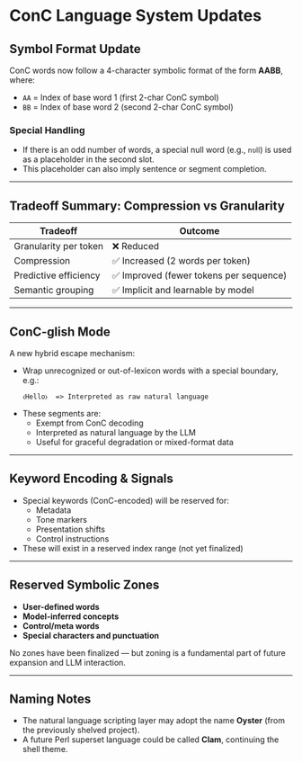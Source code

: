 
# ConC Language System Updates

## Symbol Format Update

ConC words now follow a 4-character symbolic format of the form **AABB**, where:
- `AA` = Index of base word 1 (first 2-char ConC symbol)
- `BB` = Index of base word 2 (second 2-char ConC symbol)

### Special Handling
- If there is an odd number of words, a special null word (e.g., `𝗇υⅼⅼ`) is used as a placeholder in the second slot.
- This placeholder can also imply sentence or segment completion.

---

## Tradeoff Summary: Compression vs Granularity

| Tradeoff                | Outcome                                          |
|------------------------|--------------------------------------------------|
| Granularity per token  | ❌ Reduced                                       |
| Compression            | ✅ Increased (2 words per token)                |
| Predictive efficiency  | ✅ Improved (fewer tokens per sequence)        |
| Semantic grouping      | ✅ Implicit and learnable by model             |

---

## ConC-glish Mode

A new hybrid escape mechanism:
- Wrap unrecognized or out-of-lexicon words with a special boundary, e.g.:
  ```text
  ⧼Hello⧽  => Interpreted as raw natural language
  ```
- These segments are:
  - Exempt from ConC decoding
  - Interpreted as natural language by the LLM
  - Useful for graceful degradation or mixed-format data

---

## Keyword Encoding & Signals

- Special keywords (ConC-encoded) will be reserved for:
  - Metadata
  - Tone markers
  - Presentation shifts
  - Control instructions
- These will exist in a reserved index range (not yet finalized)

---

## Reserved Symbolic Zones

- **User-defined words**
- **Model-inferred concepts**
- **Control/meta words**
- **Special characters and punctuation**

No zones have been finalized — but zoning is a fundamental part of future expansion and LLM interaction.

---

## Naming Notes

- The natural language scripting layer may adopt the name **Oyster** (from the previously shelved project).
- A future Perl superset language could be called **Clam**, continuing the shell theme.

